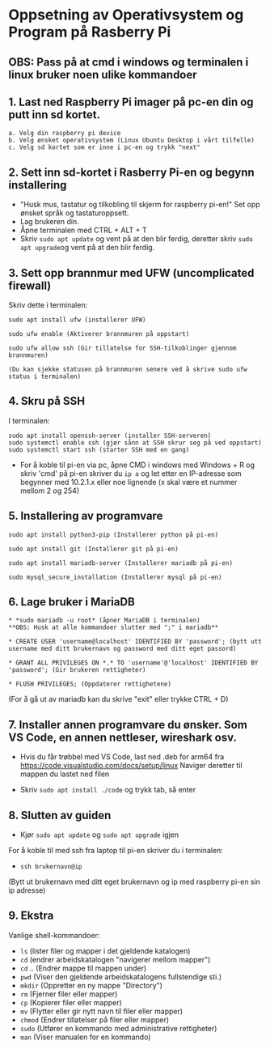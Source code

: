 # Oppsetning av Operativsystem og Program på Rasberry Pi



## OBS: Pass på at cmd i windows og terminalen i linux bruker noen ulike kommandoer


## 1. Last ned Raspberry Pi imager på pc-en din og putt inn sd kortet.

    a. Velg din raspberry pi device
    b. Velg ønsket operativsystem (Linux Ubuntu Desktop i vårt tilfelle)
    c. Velg sd kortet som er inne i pc-en og trykk "next"


## 2. Sett inn sd-kortet i Rasberry Pi-en og begynn installering

* "Husk mus, tastatur og tilkobling til skjerm for raspberry pi-en!" Set opp ønsket språk og tastaturoppsett.
* Lag brukeren din.
* Åpne terminalen med CTRL + ALT + T
* Skriv `sudo apt update` og vent på at den blir ferdig,
deretter skriv `sudo apt upgrade`og vent på at den blir ferdig.

## 3. Sett opp brannmur med UFW (uncomplicated firewall)
Skriv dette i terminalen:
```
sudo apt install ufw (installerer UFW)

sudo ufw enable (Aktiverer brannmuren på oppstart)

sudo ufw allow ssh (Gir tillatelse for SSH-tilkoblinger gjennom brannmuren)

(Du kan sjekke statusen på brannmuren senere ved å skrive sudo ufw status i terminalen)
```
## 4. Skru på SSH
I terminalen:
```
sudo apt install openssh-server (installer SSH-serveren)
sudo systemctl enable ssh (gjør sånn at SSH skrur seg på ved oppstart)
sudo systemctl start ssh (starter SSH med en gang)
```
* For å koble til pi-en via pc, åpne CMD i windows med Windows + R og skriv 'cmd' på pi-en skriver du `ip a` og let etter en IP-adresse som begynner med 10.2.1.x eller noe lignende (x skal være et nummer mellom 2 og 254)

## 5. Installering av programvare
```
sudo apt install python3-pip (Installerer python på pi-en)

sudo apt install git (Installerer git på pi-en)

sudo apt install mariadb-server (Installerer mariadb på pi-en)

sudo mysql_secure_installation (Installerer mysql på pi-en)
```
## 6. Lage bruker i MariaDB
```
* *sudo mariadb -u root* (åpner MariaDB i terminalen)
**OBS: Husk at alle kommandoer slutter med ";" i mariadb**

* CREATE USER 'username@localhost' IDENTIFIED BY 'password'; (bytt utt username med ditt brukernavn og password med ditt eget passord)

* GRANT ALL PRIVILEGES ON *.* TO 'username'@'localhost' IDENTIFIED BY 'password'; (Gir brukeren rettigheter)

* FLUSH PRIVILEGES; (Oppdaterer rettighetene)
```

(For å gå ut av mariadb kan du skrive "exit" eller trykke CTRL + D)

## 7. Installer annen programvare du ønsker. Som VS Code, en annen nettleser, wireshark osv.

* Hvis du får trøbbel med VS Code, last ned .deb for arm64 fra https://code.visualstudio.com/docs/setup/linux Naviger deretter til mappen du lastet ned filen

* Skriv `sudo apt install ./code` og trykk tab, så enter

## 8. Slutten av guiden

* Kjør `sudo apt update` og `sudo apt upgrade` igjen

For å koble til med ssh fra laptop til pi-en skriver du i terminalen:

* `ssh brukernavn@ip`

(Bytt ut brukernavn med ditt eget brukernavn og ip med raspberry pi-en sin ip adresse)

## 9. Ekstra

Vanlige shell-kommandoer:

* `ls`  (lister filer og mapper i det gjeldende katalogen)
* `cd` (endrer arbeidskatalogen "navigerer mellom mapper")
* `cd` .. (Endrer mappe til mappen under)
* `pwd` (Viser den gjeldende arbeidskatalogens fullstendige sti.)
* `mkdir` (Oppretter en ny mappe "Directory")
* `rm` (Fjerner filer eller mapper)
* `cp` (Kopierer filer eller mapper)
* `mv` (Flytter eller gir nytt navn til filer eller mapper)
* `chmod` (Endrer tillatelser på filer eller mapper)
* `sudo` (Utfører en kommando med administrative rettigheter)
* `man` (Viser manualen for en kommando)

